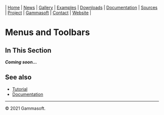 | [Home](home.md) | [News](news.md) | [Gallery](gallery.md) | [Examples](examples.md) | [Downloads](downloads.md) | [Documentation](documentation.md) | [Sources](https://github.com/gammasoft71/xtd) | [Project](https://sourceforge.net/projects/xtdpro/) | [Gammasoft](gammasoft.md)  | [Contact](contact.md) | [Website](https://gammasoft71.wixsite.com/xtdpro) |

# Menus and Toolbars

## In This Section

***Coming soon...***

## See also

* [Tutorial](tutorual.md)
* [Documentation](documentation.md)

______________________________________________________________________________________________

© 2021 Gammasoft.
